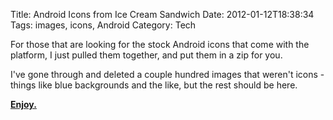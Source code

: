 Title: Android Icons from Ice Cream Sandwich
Date: 2012-01-12T18:38:34
Tags: images, icons, Android
Category: Tech


For those that are looking for the stock Android icons that come with the platform, I just pulled them together, and put them in a zip for you.

I've gone through and deleted a couple hundred images that weren't icons - things like blue backgrounds and the like, but the rest should be here.

<strong><a href="/archive/shared/android-icons.zip">Enjoy.</a></strong>
